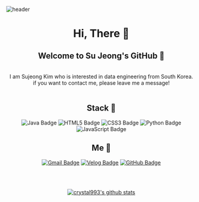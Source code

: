 ![header](https://capsule-render.vercel.app/api?type=waving&color=DDC1FC&height=300&section=header&text=%20crystal()%20;&fontColor=282828&render&fontSize=90)

<div align = center>

# Hi, There 👋
## Welcome to Su Jeong's GitHub 💎
<br>
I am Sujeong Kim who is interested in data engineering  from South Korea. <br>
if you want to contact me, please leave me a message!
<br>
<br>
    
 ## Stack :wrench:
 ![Java Badge](https://img.shields.io/badge/Java-007396?style=flat-square&logo=Java&logoColor=white)
 ![HTML5 Badge](https://img.shields.io/badge/HTML5-E34F26?style=flat-square&logo=HTML5&logoColor=white)
 ![CSS3 Badge](https://img.shields.io/badge/CSS3-1572B6?style=flat-square&logo=CSS3&logoColor=white)
 ![Python Badge](https://img.shields.io/badge/Python-3776AB?style=flat-square&logo=Python&logoColor=white)   
 ![JavaScript Badge](https://img.shields.io/badge/JavaScript-F7DF1E?style=flat-square&logo=JavaScript&logoColor=white) 
    
 ## Me :crystal_ball: 
 
 [![Gmail Badge](https://img.shields.io/badge/Gmail-d14836?style=flat-square&logo=Gmail&logoColor=white&link=mailto:ggg7152@gmail.com)](mailto:ggg7152@gmail.com)
 [![Velog Badge](https://img.shields.io/badge/Tech%20Blog-11B48A?style=flat-square&logo=Vimeo&logoColor=white&link=https://velog.io/@ggg5483)](https://velog.io/@ggg5483)
 [![GitHub Badge](https://img.shields.io/badge/Tech-Blog-181717?style=flat-square&logo=GitHub&logoColor=white&link=https://crystal993.github.io/)](https://crystal993.github.io/)  

<br>  
<br>
      
 [![crystal993's github stats](https://github-readme-stats.vercel.app/api?username=crystal993)](https://github.com/crystal993/github-readme-stats)   
    
 </div>

